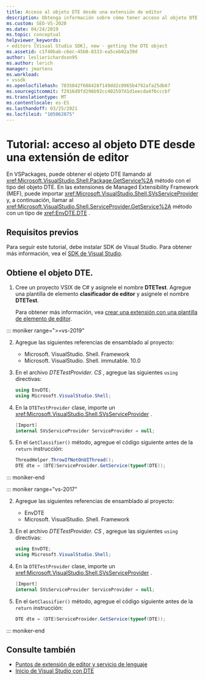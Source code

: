 ```yaml
---
title: Acceso al objeto DTE desde una extensión de editor
description: Obtenga información sobre cómo tener acceso al objeto DTE desde una extensión de editor mediante el ejemplo de código de este tutorial.
ms.custom: SEO-VS-2020
ms.date: 04/24/2019
ms.topic: conceptual
helpviewer_keywords:
- editors [Visual Studio SDK], new - getting the DTE object
ms.assetid: c1f40bab-c6ec-45b0-8333-ea5ceb02a39d
author: leslierichardson95
ms.author: lerich
manager: jmartens
ms.workload:
- vssdk
ms.openlocfilehash: 7035842f608428f149dd2c0965b4792afa25db67
ms.sourcegitcommit: f2916d8fd296b92cc402597d1d1eecda4f6cccbf
ms.translationtype: MT
ms.contentlocale: es-ES
ms.lasthandoff: 03/25/2021
ms.locfileid: "105062075"
---
```

# <a name="walkthrough-access-the-dte-object-from-an-editor-extension"></a>Tutorial: acceso al objeto DTE desde una extensión de editor

En VSPackages, puede obtener el objeto DTE llamando al <xref:Microsoft.VisualStudio.Shell.Package.GetService%2A> método con el tipo del objeto DTE. En las extensiones de Managed Extensibility Framework (MEF), puede importar <xref:Microsoft.VisualStudio.Shell.SVsServiceProvider> y, a continuación, llamar al <xref:Microsoft.VisualStudio.Shell.ServiceProvider.GetService%2A> método con un tipo de <xref:EnvDTE.DTE> .

## <a name="prerequisites"></a>Requisitos previos

Para seguir este tutorial, debe instalar SDK de Visual Studio. Para obtener más información, vea el [SDK de Visual Studio](../extensibility/visual-studio-sdk.md).

## <a name="get-the-dte-object"></a>Obtiene el objeto DTE.

1. Cree un proyecto VSIX de C# y asígnele el nombre **DTETest**. Agregue una plantilla de elemento **clasificador de editor** y asígnele el nombre **DTETest**.

   Para obtener más información, vea [crear una extensión con una plantilla de elemento de editor](../extensibility/creating-an-extension-with-an-editor-item-template.md).

::: moniker range=">=vs-2019"

2. Agregue las siguientes referencias de ensamblado al proyecto:

    - Microsoft. VisualStudio. Shell. Framework
    - Microsoft. VisualStudio. Shell. immutable. 10.0

3. En el archivo *DTETestProvider. CS* , agregue las siguientes `using` directivas:

    ```csharp
    using EnvDTE;
    using Microsoft.VisualStudio.Shell;
    ```

4. En la `DTETestProvider` clase, importe un <xref:Microsoft.VisualStudio.Shell.SVsServiceProvider> .

    ```csharp
    [Import]
    internal SVsServiceProvider ServiceProvider = null;
    ```

5. En el `GetClassifier()` método, agregue el código siguiente antes de la `return` instrucción:

    ```csharp
   ThreadHelper.ThrowIfNotOnUIThread();
   DTE dte = (DTE)ServiceProvider.GetService(typeof(DTE));
   ```

::: moniker-end

::: moniker range="vs-2017"

2. Agregue las siguientes referencias de ensamblado al proyecto:

   - EnvDTE
   - Microsoft. VisualStudio. Shell. Framework

3. En el archivo *DTETestProvider. CS* , agregue las siguientes `using` directivas:

    ```csharp
    using EnvDTE;
    using Microsoft.VisualStudio.Shell;
    ```

4. En la `DTETestProvider` clase, importe un <xref:Microsoft.VisualStudio.Shell.SVsServiceProvider> .

    ```csharp
    [Import]
    internal SVsServiceProvider ServiceProvider = null;
    ```

5. En el `GetClassifier()` método, agregue el código siguiente antes de la `return` instrucción:

    ```csharp
   DTE dte = (DTE)ServiceProvider.GetService(typeof(DTE));
   ```

::: moniker-end

## <a name="see-also"></a>Consulte también

- [Puntos de extensión de editor y servicio de lenguaje](../extensibility/language-service-and-editor-extension-points.md)
- [Inicio de Visual Studio con DTE](launch-visual-studio-dte.md)
